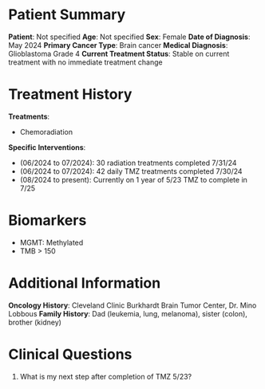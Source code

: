 # Patient Summary
**Patient**: Not specified **Age**: Not specified **Sex**: Female **Date of Diagnosis**: May 2024 **Primary Cancer Type**: Brain cancer **Medical Diagnosis**: Glioblastoma Grade 4 **Current Treatment Status**: Stable on current treatment with no immediate treatment change

# Treatment History
**Treatments**:
* Chemoradiation

**Specific Interventions**:
* (06/2024 to 07/2024): 30 radiation treatments completed 7/31/24
* (06/2024 to 07/2024): 42 daily TMZ treatments completed 7/30/24
* (08/2024 to present): Currently on 1 year of 5/23 TMZ to complete in 7/25

# Biomarkers
* MGMT: Methylated
* TMB > 150

# Additional Information
**Oncology History**: Cleveland Clinic Burkhardt Brain Tumor Center, Dr. Mino Lobbous **Family History**: Dad (leukemia, lung, melanoma), sister (colon), brother (kidney)

# Clinical Questions
1. What is my next step after completion of TMZ 5/23?
